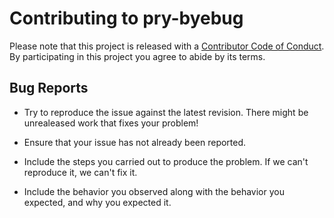 # Contributing to pry-byebug

Please note that this project is released with a [Contributor Code of
Conduct](code_of_conduct.md). By participating in this project you agree to
abide by its terms.

## Bug Reports

* Try to reproduce the issue against the latest revision. There might be
  unrealeased work that fixes your problem!

* Ensure that your issue has not already been reported.

* Include the steps you carried out to produce the problem. If we can't
  reproduce it, we can't fix it.

* Include the behavior you observed along with the behavior you expected,
  and why you expected it.
